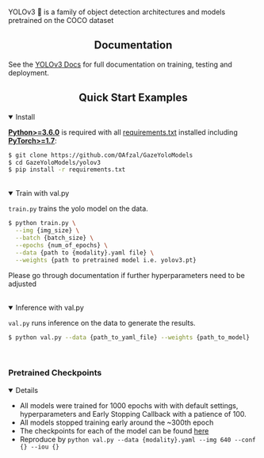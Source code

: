 
<br>
<p>
YOLOv3 🚀 is a family of object detection architectures and models pretrained on the COCO dataset</p>

<!--
<a align="center" href="https://ultralytics.com/yolov3" target="_blank">
<img width="800" src="https://github.com/ultralytics/yolov5/releases/download/v1.0/banner-api.png"></a>
-->

</div>

## <div align="center">Documentation</div>

See the [YOLOv3 Docs](https://docs.ultralytics.com) for full documentation on training, testing and deployment.

## <div align="center">Quick Start Examples</div>

<details open>
<summary>Install</summary>

[**Python>=3.6.0**](https://www.python.org/) is required with all
[requirements.txt](https://github.com/OAfzal/GazeYoloModels/yolov3/blob/master/requirements.txt) installed including
[**PyTorch>=1.7**](https://pytorch.org/get-started/locally/):
<!-- $ sudo apt update && apt install -y libgl1-mesa-glx libsm6 libxext6 libxrender-dev -->

```bash
$ git clone https://github.com/OAfzal/GazeYoloModels
$ cd GazeYoloModels/yolov3
$ pip install -r requirements.txt
```

</details>
<br>

<details open>
<summary>Train with val.py</summary>

`train.py` trains the yolo model on the data.

```bash
$ python train.py \
  --img {img_size} \
  --batch {batch_size} \
  --epochs {num_of_epochs} \
  --data {path to {modality}.yaml file} \
  --weights {path to pretrained model i.e. yolov3.pt}
```
Please go through documentation if further hyperparameters need to be adjusted

</details>
<br>


<details open>
<summary>Inference with val.py</summary>

`val.py` runs inference on the data to generate the results.

```bash
$ python val.py --data {path_to_yaml_file} --weights {path_to_model}
```

</details>
<br>

### Pretrained Checkpoints

<details open>

* All models were trained for 1000 epochs with with default settings, hyperparameters and Early Stopping Callback with a patience of 100.
* All models stopped training early around the ~300th epoch
* The checkpoints for each of the model can be found [here](https://onedrive.live.com/download?cid=E1C75CD66F7A9FCB&resid=E1C75CD66F7A9FCB%211317&authkey=AHkM4fSTWnw5Bqg)
* Reproduce by `python val.py --data {modality}.yaml --img 640 --conf {} --iou {}`

</details>



